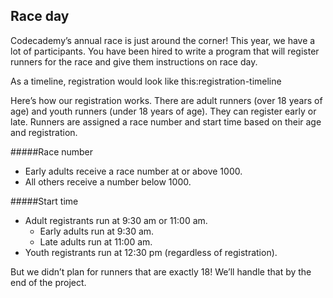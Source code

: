 ## Race day
Codecademy’s annual race is just around the corner!
This year, we have a lot of participants.
You have been hired to write a program that will register runners for the race and give them instructions on race day.

As a timeline, registration would look like this:registration-timeline

Here’s how our registration works. There are adult runners (over 18 years of age) and youth runners (under 18 years of age). They can register early or late. Runners are assigned a race number and start time based on their age and registration.

#####Race number

<ul>
  <li>Early adults receive a race number at or above 1000.</li>
  <li>All others receive a number below 1000.</li>
</ul>

#####Start time

<ul>
  <li>Adult registrants run at 9:30 am or 11:00 am.
    <ul>
        <li>Early adults run at 9:30 am.</li>
        <li>Late adults run at 11:00 am.</li>
    </ul>
  </li>
  <li>Youth registrants run at 12:30 pm (regardless of registration).</li>
</ul>

But we didn’t plan for runners that are exactly 18! We’ll handle that by the end of the project.